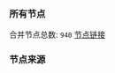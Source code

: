 ### 所有节点
合并节点总数: `940`
[节点链接](https://raw.githubusercontent.com/rzhy1/11/master/sub/sub_merge_base64.txt)

### 节点来源
